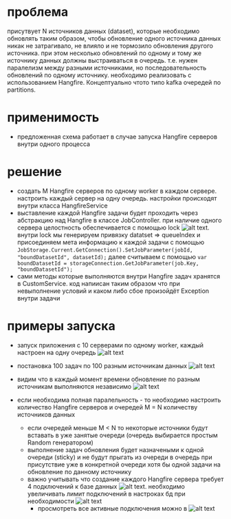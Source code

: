 # проблема
присутвует N источников данных (dataset), которые необходимо обновлять таким образом, чтобы обновление одного источника данных никак не затрагивало, не влияло и не тормозило обновления другого источника. при этом несколько обновлений по одному и тому же источнику данных должны выстраиваться в очередь. т.е. нужен паралелизм между разными источниками, но последовательность обновлений по одному источнику. необходимо реализовать с использованием Hangfire. Концептуально чтото типо kafka очередей по partitions.

# применимость
- предложенная схема работает в случае запуска Hangfire серверов внутри одного процесса

# решение
- создать M Hangfire серверов по одному worker в каждом сервере. настроить каждый сервер на одну очередь. настройки происходят внутри класса HangfireService
- выставление каждой Hangfire задачи будет проходить через абстракцию над Hangfire в классе JobController. при наличие одного сервера целостность обеспечивается с помощью lock ![alt text](docs/image6.png). внутри lock мы генерируем привязку datatset => queueIndex и присоединяем мета информацию к каждой задачи с помощью `JobStorage.Current.GetConnection().SetJobParameter(jobId, "boundDatasetId", datasetId);` далее считываем с помощью `var boundDatasetId = storageConnection.GetJobParameter(job.Key, "boundDatasetId");`
- сами методы которые выполняются внутри Hangfire задач хранятся в CustomService. код напиисан таким образом что при невыполнение условий и каком либо сбое произойдёт Exception внутри задачи

# примеры запуска
- запуск приложения с 10 серверами по одному worker, каждый настроен на одну очередь
![alt text](docs/image.png)

- постановка 100 задач по 100 разным источникам данных
![alt text](docs/image1.png)

- видим что в каждый момент времени обновление по разным источникам выполняются независимо
![alt text](docs/image2.png)

- если необходима полная паралельность - то необходимо настроить количество Hangfire серверов и очередей M = N количеству источников данных
    - если очередей меньше M < N то некоторые источники будут вставать в уже занятые очереди (очередь выбирается простым Random генератором)
    - выполнение задач обновления будет назначеными к одной очереди (sticky) и не будут прыгать из очереди в очередь при присутствие уже в конкретной очереди хотя бы одной задачи на обновление по данному источнику
    - важно учитывать что создание каждого Hangfire сервера требует 4 подключений к базе данных ![alt text](docs/image3.png). необходимо увеличивать лимит подключений в настроках бд при необходимости ![alt text](docs/image4.png)
        - просмотреть все активные подключения можно в ![alt text](docs/image5.png)